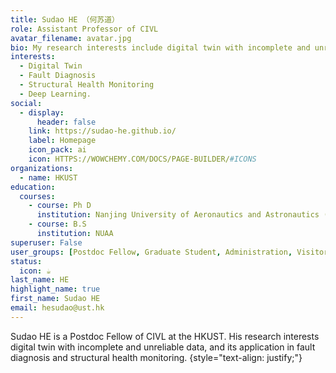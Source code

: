 ```yaml
---
title: Sudao HE （何苏道）
role: Assistant Professor of CIVL
avatar_filename: avatar.jpg
bio: My research interests include digital twin with incomplete and unreliable data, and its application in fault diagnosis and structural health monitoring.
interests:
  - Digital Twin
  - Fault Diagnosis
  - Structural Health Monitoring
  - Deep Learning.
social:
  - display:
      header: false
    link: https://sudao-he.github.io/
    label: Homepage
    icon_pack: ai
    icon: HTTPS://WOWCHEMY.COM/DOCS/PAGE-BUILDER/#ICONS
organizations:
  - name: HKUST
education:
  courses:
    - course: Ph D
      institution: Nanjing University of Aeronautics and Astronautics (NUAA)
    - course: B.S
      institution: NUAA
superuser: False
user_groups: [Postdoc Fellow, Graduate Student, Administration, Visitors, Alumni]
status:
  icon: ☕️
last_name: HE
highlight_name: true
first_name: Sudao HE
email: hesudao@ust.hk
---
```

Sudao HE is a Postdoc Fellow of CIVL at the HKUST. His research interests digital twin with incomplete and unreliable data, and its application in fault diagnosis and structural health monitoring.
{style="text-align: justify;"}
